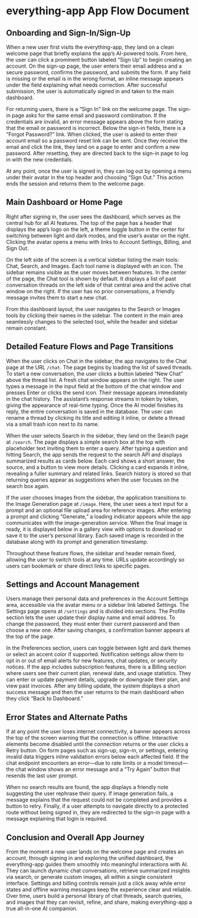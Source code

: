 # everything-app App Flow Document

## Onboarding and Sign-In/Sign-Up

When a new user first visits the everything-app, they land on a clean welcome page that briefly explains the app’s AI-powered tools. From here, the user can click a prominent button labeled “Sign Up” to begin creating an account. On the sign-up page, the user enters their email address and a secure password, confirms the password, and submits the form. If any field is missing or the email is in the wrong format, an inline message appears under the field explaining what needs correction. After successful submission, the user is automatically signed in and taken to the main dashboard.

For returning users, there is a “Sign In” link on the welcome page. The sign-in page asks for the same email and password combination. If the credentials are invalid, an error message appears above the form stating that the email or password is incorrect. Below the sign-in fields, there is a “Forgot Password?” link. When clicked, the user is asked to enter their account email so a password reset link can be sent. Once they receive the email and click the link, they land on a page to enter and confirm a new password. After resetting, they are directed back to the sign-in page to log in with the new credentials.

At any point, once the user is signed in, they can log out by opening a menu under their avatar in the top header and choosing “Sign Out.” This action ends the session and returns them to the welcome page.

## Main Dashboard or Home Page

Right after signing in, the user sees the dashboard, which serves as the central hub for all AI features. The top of the page has a header that displays the app’s logo on the left, a theme toggle button in the center for switching between light and dark modes, and the user’s avatar on the right. Clicking the avatar opens a menu with links to Account Settings, Billing, and Sign Out.

On the left side of the screen is a vertical sidebar listing the main tools: Chat, Search, and Images. Each tool name is displayed with an icon. The sidebar remains visible as the user moves between features. In the center of the page, the Chat tool is shown by default. It displays a list of past conversation threads on the left side of that central area and the active chat window on the right. If the user has no prior conversations, a friendly message invites them to start a new chat.

From this dashboard layout, the user navigates to the Search or Images tools by clicking their names in the sidebar. The content in the main area seamlessly changes to the selected tool, while the header and sidebar remain constant.

## Detailed Feature Flows and Page Transitions

When the user clicks on Chat in the sidebar, the app navigates to the Chat page at the URL `/chat`. The page begins by loading the list of saved threads. To start a new conversation, the user clicks a button labeled “New Chat” above the thread list. A fresh chat window appears on the right. The user types a message in the input field at the bottom of the chat window and presses Enter or clicks the send icon. Their message appears immediately in the chat history. The assistant’s response streams in token by token, giving the appearance of real-time typing. Once the AI model finishes its reply, the entire conversation is saved in the database. The user can rename a thread by clicking its title and editing it inline, or delete a thread via a small trash icon next to its name.

When the user selects Search in the sidebar, they land on the Search page at `/search`. The page displays a simple search box at the top with placeholder text inviting them to enter a query. After typing a question and hitting Search, the app sends the request to the search API and displays summarized results as cards below. Each card shows a short answer, the source, and a button to view more details. Clicking a card expands it inline, revealing a fuller summary and related links. Search history is stored so that returning queries appear as suggestions when the user focuses on the search box again.

If the user chooses Images from the sidebar, the application transitions to the Image Generation page at `/image`. Here, the user sees a text input for a prompt and an optional file upload area for reference images. After entering a prompt and clicking “Generate,” a loading indicator appears while the app communicates with the image-generation service. When the final image is ready, it is displayed below in a gallery view with options to download or save it to the user’s personal library. Each saved image is recorded in the database along with its prompt and generation timestamp.

Throughout these feature flows, the sidebar and header remain fixed, allowing the user to switch tools at any time. URLs update accordingly so users can bookmark or share direct links to specific pages.

## Settings and Account Management

Users manage their personal data and preferences in the Account Settings area, accessible via the avatar menu or a sidebar link labeled Settings. The Settings page opens at `/settings` and is divided into sections. The Profile section lets the user update their display name and email address. To change the password, they must enter their current password and then choose a new one. After saving changes, a confirmation banner appears at the top of the page.

In the Preferences section, users can toggle between light and dark themes or select an accent color if supported. Notification settings allow them to opt in or out of email alerts for new features, chat updates, or security notices. If the app includes subscription features, there is a Billing section where users see their current plan, renewal date, and usage statistics. They can enter or update payment details, upgrade or downgrade their plan, and view past invoices. After any billing update, the system displays a short success message and then the user returns to the main dashboard when they click “Back to Dashboard.”

## Error States and Alternate Paths

If at any point the user loses internet connectivity, a banner appears across the top of the screen warning that the connection is offline. Interactive elements become disabled until the connection returns or the user clicks a Retry button. On form pages such as sign-up, sign-in, or settings, entering invalid data triggers inline validation errors below each affected field. If the chat endpoint encounters an error—due to rate limits or a model timeout—the chat window shows an error message and a “Try Again” button that resends the last user prompt.

When no search results are found, the app displays a friendly note suggesting the user rephrase their query. If image generation fails, a message explains that the request could not be completed and provides a button to retry. Finally, if a user attempts to navigate directly to a protected route without being signed in, they are redirected to the sign-in page with a message explaining that login is required.

## Conclusion and Overall App Journey

From the moment a new user lands on the welcome page and creates an account, through signing in and exploring the unified dashboard, the everything-app guides them smoothly into meaningful interactions with AI. They can launch dynamic chat conversations, retrieve summarized insights via search, or generate custom images, all within a single consistent interface. Settings and billing controls remain just a click away while error states and offline warning messages keep the experience clear and reliable. Over time, users build a personal library of chat threads, search queries, and images that they can revisit, refine, and share, making everything-app a true all-in-one AI companion.